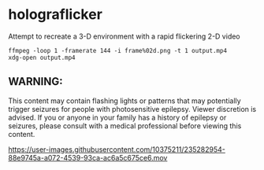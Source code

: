 # holograflicker
Attempt to recreate a 3-D environment with a rapid flickering 2-D video

```
ffmpeg -loop 1 -framerate 144 -i frame%02d.png -t 1 output.mp4
xdg-open output.mp4
```

## WARNING:

This content may contain flashing lights or patterns that may potentially trigger seizures for people with photosensitive epilepsy. Viewer discretion is advised. If you or anyone in your family has a history of epilepsy or seizures, please consult with a medical professional before viewing this content.



https://user-images.githubusercontent.com/10375211/235282954-88e9745a-a072-4539-93ca-ac6a5c675ce6.mov

